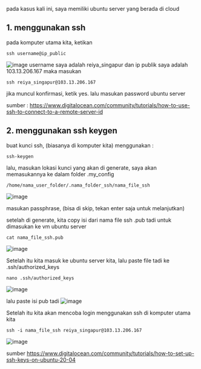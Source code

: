 pada kasus kali ini, saya memiliki ubuntu server yang berada di cloud

## 1. menggunakan ssh

pada komputer utama kita, ketikan
```
ssh username@ip_public
```
![image](https://user-images.githubusercontent.com/36489276/204488467-10e685dc-de49-45ae-a4fa-5e2302cfb315.png)
username saya adalah reiya_singapur dan ip publik saya adalah 103.13.206.167
maka masukan
```
ssh reiya_singapur@103.13.206.167
```
jika muncul konfirmasi, ketik yes.
lalu masukan password ubuntu server

sumber : https://www.digitalocean.com/community/tutorials/how-to-use-ssh-to-connect-to-a-remote-server-id

## 2. menggunakan ssh keygen

buat kunci ssh, (biasanya di komputer kita) menggunakan :
```
ssh-keygen
```

lalu, masukan lokasi kunci yang akan di generate, saya akan memasukannya ke dalam folder .my_config
```
/home/nama_user_folder/.nama_folder_ssh/nama_file_ssh
```
![image](https://user-images.githubusercontent.com/36489276/204497266-d5c7e3fc-f403-4334-82c5-811ac5480d45.png)

masukan passphrase, (bisa di skip, tekan enter saja untuk melanjutkan)

setelah di generate, kita copy isi dari nama file ssh .pub tadi untuk dimasukan ke vm ubuntu server
```
cat nama_file_ssh.pub
```
![image](https://user-images.githubusercontent.com/36489276/204526449-e4042e6e-1232-4948-9cf4-a22b606b8011.png)

Setelah itu kita masuk ke ubuntu server kita,
lalu paste file tadi ke .ssh/authorized_keys
```
nano .ssh/authorized_keys
```
![image](https://user-images.githubusercontent.com/36489276/204527099-207b6db4-79d3-4a4f-b58d-ac2e139f28de.png)

lalu paste isi pub tadi
![image](https://user-images.githubusercontent.com/36489276/204527327-d1beea00-6d1d-4882-a120-cd7daaac9adb.png)

Setelah itu kita akan mencoba login menggunakan ssh di komputer utama kita

```
ssh -i nama_file_ssh reiya_singapur@103.13.206.167
```
![image](https://user-images.githubusercontent.com/36489276/204528210-3fff134d-51cf-41e8-af27-7fd82a3eb320.png)

sumber https://www.digitalocean.com/community/tutorials/how-to-set-up-ssh-keys-on-ubuntu-20-04
